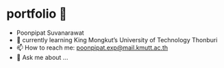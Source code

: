 # portfolio 👋
- Poonpipat Suvanarawat
- 🌱 currently learning King Mongkut’s University of Technology Thonburi 
- 📫 How to reach me: poonpipat.exp@mail.kmutt.ac.th
- 💬 Ask me about ...
<!--
**Violet-Evergardenz/Violet-Evergardenz** is a ✨ _special_ ✨ repository because its `README.md` (this file) appears on your GitHub profile.

Here are some ideas to get you started:

- 🔭 I’m currently working on ...
- 🌱 I’m currently learning ...
- 👯 I’m looking to collaborate on ...
- 🤔 I’m looking for help with ...
- 💬 Ask me about ...
- 📫 How to reach me: ...
- 😄 Pronouns: ...
- ⚡ Fun fact: ...
-->
